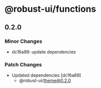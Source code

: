 # @robust-ui/functions

## 0.2.0

### Minor Changes

- dc16a89: update dependencies

### Patch Changes

- Updated dependencies [dc16a89]
  - @robust-ui/theme@0.2.0
